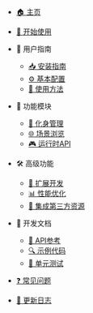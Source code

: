 - [🏠 主页](/)
- [🚀 开始使用](getting-started.md)

- 📔 用户指南
  - [📥 安装指南](installation.md)
  - [⚙️ 基本配置](configuration.md)
  - [📖 使用方法](usage.md)

- 🧩 功能模块
  - [👤 化身管理](avatar-management.md)
  - [🌐 场景浏览](scene-browsing.md)
  - [🎮 运行时API](runtime-api.md)

- 🛠️ 高级功能
  - [🔧 扩展开发](extension-development.md)
  - [📊 性能优化](performance.md)
  - [🔌 集成第三方资源](integration.md)

- 📘 开发文档
  - [🧰 API参考](api-reference.md)
  - [🔍 示例代码](examples.md)
  - [🧪 单元测试](unit-testing.md)

- [❓ 常见问题](faq.md)
- [📝 更新日志](changelog.md) 